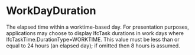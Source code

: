 WorkDayDuration
===============

The elapsed time within a worktime-based day. For presentation purposes, applications may choose to display IfcTask durations in work days where IfcTaskTime.DurationType=WORKTIME. This value must be less than or equal to 24 hours (an elapsed day); if omitted then 8 hours is assumed.
